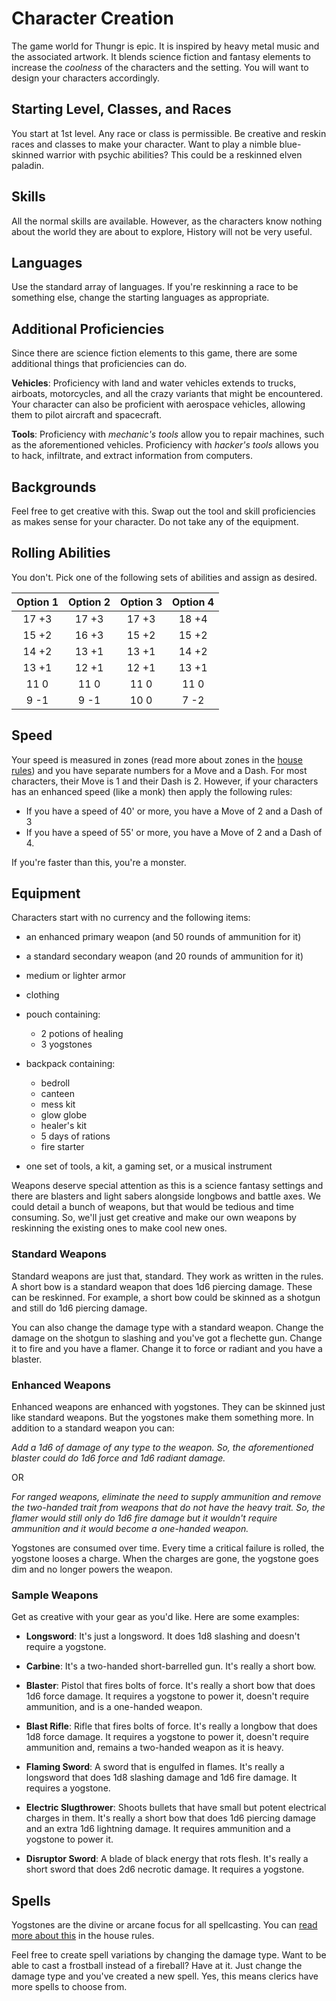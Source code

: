 # Character Creation

The game world for Thungr is epic. It is inspired by heavy metal music and the associated artwork. It blends science fiction and fantasy elements to increase the _coolness_ of the characters and the setting. You will want to design your characters accordingly.

## Starting Level, Classes, and Races

You start at 1st level. Any race or class is permissible. Be creative and reskin races and classes to make your character. Want to play a nimble blue-skinned warrior with psychic abilities? This could be a reskinned elven paladin.

## Skills

All the normal skills are available. However, as the characters know nothing about the world they are about to explore, History will not be very useful.

## Languages

Use the standard array of languages. If you're reskinning a race to be something else, change the starting languages as appropriate.

## Additional Proficiencies

Since there are science fiction elements to this game, there are some additional things that proficiencies can do.

**Vehicles**: Proficiency with land and water vehicles extends to trucks, airboats, motorcycles, and all the crazy variants that might be encountered. Your character can also be proficient with aerospace vehicles, allowing them to pilot aircraft and spacecraft.

**Tools**: Proficiency with *mechanic's tools* allow you to repair machines, such as the aforementioned vehicles. Proficiency with *hacker's tools* allows you to hack, infiltrate, and extract information from computers.

## Backgrounds

Feel free to get creative with this. Swap out the tool and skill proficiencies as makes sense for your character. Do not take any of the equipment.

## Rolling Abilities

You don't. Pick one of the following sets of abilities and assign as desired.

| Option 1 | Option 2 | Option 3 | Option 4 |
|:--------:|:--------:|:--------:|:--------:|
|  17 +3   |  17 +3   |  17 +3   |  18 +4   |
|  15 +2   |  16 +3   |  15 +2   |  15 +2   |
|  14 +2   |  13 +1   |  13 +1   |  14 +2   |
|  13 +1   |  12 +1   |  12 +1   |  13 +1   |
|  11  0   |  11  0   |  11  0   |  11  0   |
|   9 -1   |   9 -1   |  10  0   |   7 -2   |

## Speed

Your speed is measured in zones (read more about zones in the [house rules](house-rules)) and you have separate numbers for a Move and a Dash. For most characters, their Move is 1 and their Dash is 2. However, if your characters has an enhanced speed (like a monk) then apply the following rules:

- If you have a speed of 40' or more, you have a Move of 2 and a Dash of 3
- If you have a speed of 55' or more, you have a Move of 2 and a Dash of 4.

If you're faster than this, you're a monster.

## Equipment

Characters start with no currency and the following items:

- an enhanced primary weapon (and 50 rounds of ammunition for it)
- a standard secondary weapon (and 20 rounds of ammunition for it)
- medium or lighter armor
- clothing

- pouch containing:
  - 2 potions of healing
  - 3 yogstones

- backpack containing:
  - bedroll
  - canteen
  - mess kit
  - glow globe
  - healer's kit
  - 5 days of rations
  - fire starter

- one set of tools, a kit, a gaming set, or a musical instrument

Weapons deserve special attention as this is a science fantasy settings and there are blasters and light sabers alongside longbows and battle axes. We could detail a bunch of weapons, but that would be tedious and time consuming. So, we'll just get creative and make our own weapons by reskinning the existing ones to make cool new ones.

### Standard Weapons

Standard weapons are just that, standard. They work as written in the rules. A short bow is a standard weapon that does 1d6 piercing damage. These can be reskinned. For example, a short bow could be skinned as a shotgun and still do 1d6 piercing damage.

You can also change the damage type with a standard weapon. Change the damage on the shotgun to slashing and you've got a flechette gun. Change it to fire and you have a flamer. Change it to force or radiant and you have a blaster.

### Enhanced Weapons

Enhanced weapons are enhanced with yogstones. They can be skinned just like standard weapons. But the yogstones make them something more. In addition to a standard weapon you can:

_Add a 1d6 of damage of any type to the weapon. So, the aforementioned blaster could do 1d6 force and 1d6 radiant damage._

OR

_For ranged weapons, eliminate the need to supply ammunition and remove the two-handed trait from weapons that do not have the heavy trait. So, the flamer would still only do 1d6 fire damage but it wouldn't require ammunition and it would become a one-handed weapon._

Yogstones are consumed over time. Every time a critical failure is rolled, the yogstone looses a charge. When the charges are gone, the yogstone goes dim and no longer powers the weapon.

### Sample Weapons

Get as creative with your gear as you'd like. Here are some examples:

- **Longsword**: It's just a longsword. It does 1d8 slashing and doesn't require a yogstone.

- **Carbine**: It's a two-handed short-barrelled gun. It's really a short bow.

- **Blaster**: Pistol that fires bolts of force. It's really a short bow that does 1d6 force damage. It requires a yogstone to power it, doesn't require ammunition, and is a one-handed weapon.

- **Blast Rifle**: Rifle that fires bolts of force. It's really a longbow that does 1d8 force damage. It requires a yogstone to power it, doesn't require ammunition and, remains a two-handed weapon as it is heavy.

- **Flaming Sword**: A sword that is engulfed in flames. It's really a longsword that does 1d8 slashing damage and 1d6 fire damage. It requires a yogstone.

- **Electric Slugthrower**: Shoots bullets that have small but potent electrical charges in them. It's really a short bow that does 1d6 piercing damage and an extra 1d6 lightning damage. It requires ammunition and a yogstone to power it.

- **Disruptor Sword**: A blade of black energy that rots flesh. It's really a short sword that does 2d6 necrotic damage. It requires a yogstone.

## Spells

Yogstones are the divine or arcane focus for all spellcasting. You can [read more about this](house-rules) in the house rules.

Feel free to create spell variations by changing the damage type. Want to be able to cast a frostball instead of a fireball? Have at it. Just change the damage type and you've created a new spell. Yes, this means clerics have more spells to choose from.
